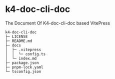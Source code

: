 # k4-doc-cli-doc

The Document Of K4-doc-cli-doc based VitePress

```
k4-doc-cli-doc
├─ LICENSE
├─ README.md
├─ docs
│  ├─ .vitepress
│  │  └─ config.ts
│  └─ index.md
├─ package.json
├─ pnpm-lock.yaml
└─ tsconfig.json

```